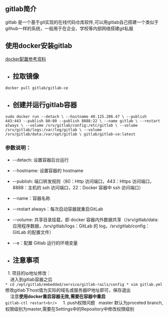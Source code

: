 ## gitlab简介
gitlab 是一个基于git实现的在线代码仓库软件,可以用gitlab自己搭建一个类似于github一样的系统，一般用于在企业、学校等内部网络搭建git私服
## 使用docker安装gitlab
[docker配置参考资料](http://imcjy.com/)
 * ## 拉取镜像
``
docker pull gitlab/gitlab-ce
``
* ## 创建并运行gitlab容器
``
sudo docker run --detach \
    --hostname 40.125.206.47 \
    --publish 443:443 --publish 80:80 --publish 8888:22 \
    --name gitlab \
    --restart always \
    --volume /srv/gitlab/config:/etc/gitlab \
    --volume /srv/gitlab/logs:/var/log/gitlab \
    --volume /srv/gitlab/data:/var/opt/gitlab \
    gitlab/gitlab-ce:latest
``
### 参数说明：
* --detach: 设置容器后台运行
* --hostname: 设置容器的 hostname
* --publish: 端口转发规则（80：Http 访问端口，443：Https 访问端口，8888：主机的 ssh 访问端口，22：Docker 容器中 ssh 访问端口）
* --name：容器名称
* --restart always：每次启动容器就重启GitLab
* --volume: 共享目录挂载，即 docker 容器内外数据共享（/srv/gitlab/data: 应用程序数据，/srv/gitlab/logs：GitLab 的 log，/srv/gitlab/config：GitLab 的配置文件）
* --e：配置 Gitlab 运行的环境变量

* ## 注意事项
      1.  项目的ip地址修改：<br/>
     进入到gitlab容器之后<br/>
     ``
      * cd /opt/gitlab/embedded/service/gitlab-rails/config
      * vim gitlab.yml  
     ``
     修改gitlab下host值为实际的域名或服务器IP地址即可，保存退出<br/>
     注意**使用docker重启容器无效,需要在容器中重启**<br/>
     ``
     gitlab-ctl restart<br/>
     ``
     1.  push权限问题
      master 默认为proceted branch,权限级别为master,需要在Settings中的Repository中修改权限级别
